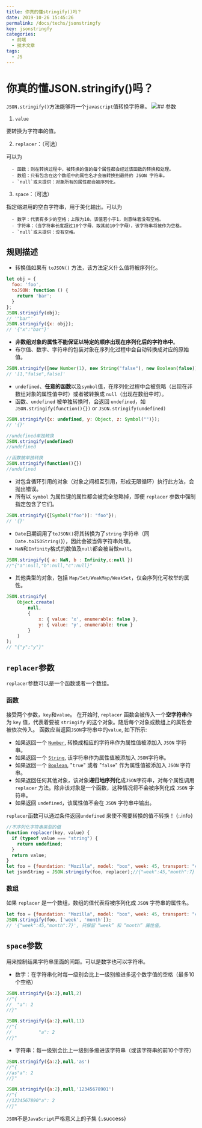 ```yaml
---
title: 你真的懂stringify()吗？
date: 2019-10-26 15:45:26
permalink: /docs/techs/jsonstringfy
key: jsonstringfy
categories:
  - 前端
  - 技术文章
tags:
  - JS
---
```

# 你真的懂JSON.stringify()吗？
<!--more-->

`JSON.stringify()`方法能够将一个`javascript`值转换字符串。
![](https://cdn.nlark.com/yuque/0/2020/svg/377922/1593092276992-fb0fe988-670a-498f-a43d-229536d1de95.svg)## 参数

1. `value`

要转换为字符串的值。

2. `replacer`：（可选）

可以为

      - 函数：则在转换过程中，被转换的值的每个属性都会经过该函数的转换和处理。
      - 数组：只有包含在这个数组中的属性名才会被转换到最终的 JSON 字符串。
      - `null`或未提供：对象所有的属性都会被序列化。
3. `space`：（可选）

指定缩进用的空白字符串，用于美化输出。可以为

      - 数字：代表有多少的空格；上限为10。该值若小于1，则意味着没有空格。
      - 字符串：（当字符串长度超过10个字母，取其前10个字母），该字符串将被作为空格。
      - `null`或未提供：没有空格。



## 规则描述

- 转换值如果有 `toJSON()` 方法，该方法定义什么值将被序列化。
```javascript
let obj = {
  foo: 'foo',
  toJSON: function () {
    return 'bar';
  }
};
JSON.stringify(obj);      
// '"bar"'
JSON.stringify({x: obj}); 
// '{"x":"bar"}'
```

- **非数组对象的属性不能保证以特定的顺序出现在序列化后的字符串中**。
- 布尔值、数字、字符串的包装对象在序列化过程中会自动转换成对应的原始值。
```javascript
JSON.stringify([new Number(1), new String("false"), new Boolean(false)]); 
// '[1,"false",false]'
```

- `undefined`、**任意的函数**以及`symbol`值，在序列化过程中会被忽略（出现在非数组对象的属性值中时）或者被转换成 `null`（出现在数组中时）。
- 函数、`undefined` 被单独转换时，会返回 `undefined`，如`JSON.stringify(function(){})` or `JSON.stringify(undefined)`
```javascript
JSON.stringify({x: undefined, y: Object, z: Symbol("")}); 
// '{}'

//undefined单独转换
JSON.stringify(undefined)
//undefined

//函数被单独转换
JSON.stringify(function(){})
//undefined
```

- 对包含循环引用的对象（对象之间相互引用，形成无限循环）执行此方法，会抛出错误。
- 所有以 `symbol` 为属性键的属性都会被完全忽略掉，即便 `replacer` 参数中强制指定包含了它们。
```javascript
JSON.stringify({[Symbol("foo")]: "foo"});                 
// '{}'
```

- `Date`日期调用了`toJSON()`将其转换为了`string` 字符串（同`Date.toISOString(`)），因此会被当做字符串处理。
- `NaN`和`Infinity`格式的数值及`null`都会被当做`null`。
```javascript
JSON.stringify({ a: NaN, b : Infinity,c:null })
//"{"a":null,"b":null,"c":null}"
```

- 其他类型的对象，包括 `Map/Set/WeakMap/WeakSet`，仅会序列化可枚举的属性。
```javascript
JSON.stringify( 
    Object.create(
        null, 
        { 
            x: { value: 'x', enumerable: false }, 
            y: { value: 'y', enumerable: true } 
        }
    )
);
// "{"y":"y"}"
```


## `replacer`参数
`replacer`参数可以是一个函数或者一个数组。
### 函数
接受两个参数，`key`和`value`。
在开始时, `replacer` 函数会被传入一个**空字符串**作为 `key` 值，代表着要被 `stringify` 的这个对象。随后每个对象或数组上的属性会被依次传入。
函数应当返回`JSON`字符串中的`value`, 如下所示:

- 如果返回一个 [`Number`](https://developer.mozilla.org/zh-CN/docs/Web/JavaScript/Reference/Global_Objects/Number), 转换成相应的字符串作为属性值被添加入 `JSON` 字符串。
- 如果返回一个 [`String`](https://developer.mozilla.org/zh-CN/docs/Web/JavaScript/Reference/String), 该字符串作为属性值被添加入 `JSON`字符串。
- 如果返回一个 [`Boolean`](https://developer.mozilla.org/zh-CN/docs/Web/JavaScript/Reference/Boolean), "`true`" 或者 "`false`" 作为属性值被添加入 `JSON` 字符串。
- 如果返回任何其他对象，该对象**递归地序列化**成`JSON`字符串，对每个属性调用 `replacer` 方法。除非该对象是一个函数，这种情况将不会被序列化成 `JSON` 字符串。
- 如果返回 `undefined`，该属性值不会在 `JSON` 字符串中输出。



`replacer`函数可以通过条件返回`undefined` 来使不需要转换的值不转换！
{:.info}
```javascript
//不序列化字符串类型的值
function replacer(key, value) {
  if (typeof value === "string") {
    return undefined;
  }
  return value;
}
let foo = {foundation: "Mozilla", model: "box", week: 45, transport: "car", month: 7};
let jsonString = JSON.stringify(foo, replacer);//{"week":45,"month":7} 
```


### 数组
如果 `replacer` 是一个数组，数组的值代表将被序列化成 `JSON` 字符串的属性名。
```javascript
let foo = {foundation: "Mozilla", model: "box", week: 45, transport: "car", month: 7};
JSON.stringify(foo, ['week', 'month']);  
// '{"week":45,"month":7}', 只保留 “week” 和 “month” 属性值。
```




## `space`参数
用来控制结果字符串里面的间距。可以是数字也可以字符串。

- 数字：在字符串化时每一级别会比上一级别缩进多这个数字值的空格（最多10个空格）
```javascript
JSON.stringify({a:2},null,2)
//"{
//  "a": 2
//}"

JSON.stringify({a:2},null,11)
//"{
//          "a": 2
//}"
```

- 字符串：每一级别会比上一级别多缩进该字符串（或该字符串的前10个字符）
```javascript
JSON.stringify({a:2},null,'as')
//"{
//as"a": 2
//}"

JSON.stringify({a:2},null,'12345678901')
//"{
//1234567890"a": 2
//}"
```




`JSON`不是`JavaScript`严格意义上的子集
{:.success}
